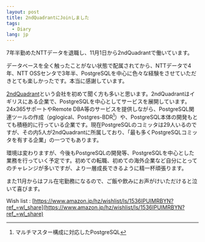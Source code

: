 ```yaml
---
layout: post
title: 2ndQuadrantにJoinしました
tags:
  - Diary
lang: jp
---
```


7年半勤めたNTTデータを退職し、11月1日から2ndQuadrantで働いています。

データベースを全く触ったことがない状態で配属されてから、NTTデータで4年、NTT OSSセンタで3年半、PostgreSQLを中心に色々な経験をさせていただきとても楽しかったです。本当に感謝しています。

[2ndQuadrant](https://www.2ndquadrant.com/)という会社を初めて聞く方も多いと思います。2ndQuadrantはイギリスにある企業で、PostgreSQLを中心としてサービスを展開しています。24x365サポートやRemote DBA等のサービスを提供しながら、PostgreSQL関連ツールの作成（pglogical、Postgres-BDR[^bdr]）や、PostgreSQL本体の開発もとても積極的に行っている企業です。現在PostgreSQLのコミッタは29人いるのですが、その内5人が2ndQuadrantに所属しており、「最も多くPostgreSQLコミッタを有する企業」の一つでもあります。

[^bdr]: マルチマスター構成に対応したPostgreSQL

環境は変わりますが、今後もPostgreSQLの開発等、PostgreSQLを中心とした業務を行っていく予定です。初めての転職、初めての海外企業など自分にとってのチャレンジが多いですが、より一層成長できるように精一杯頑張ります。

また11月からはフル在宅勤務になるので、ご飯や飲みにお声がけいただけると泣いて喜びます。

Wish list : [https://www.amazon.jp/hz/wishlist/ls/1536IPUIMRBYN?ref_=wl_share](https://www.amazon.jp/hz/wishlist/ls/1536IPUIMRBYN?ref_=wl_share)

